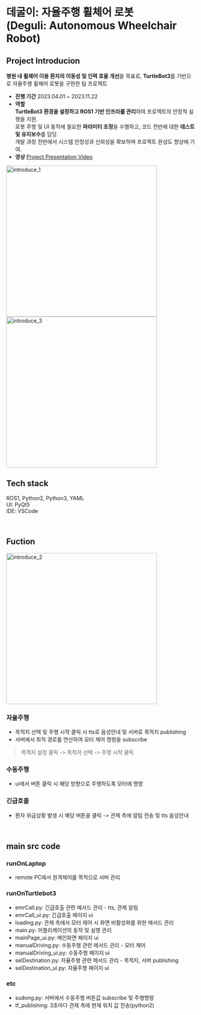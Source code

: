 # 데굴이: 자율주행 휠체어 로봇 <br> (Deguli: Autonomous Wheelchair Robot)

## Project Introducion
**병원 내 휠체어 이용 환자의 이동성 및 인력 효율 개선**을 목표로, **TurtleBot3**를 기반으로 자율주행 휠체어 로봇을 구현한 팀 프로젝트

- **진행 기간** 2023.04.01 ~ 2023.11.22
- **역할** <br>
  **TurtleBot3 환경을 설정하고 ROS1 기반 인프라를 관리**하여 프로젝트의 안정적 실행을 지원.  
  로봇 주행 및 UI 동작에 필요한 **파라미터 조정**을 수행하고, 코드 전반에 대한 **테스트 및 유지보수**를 담당.  
  개발 과정 전반에서 시스템 안정성과 신뢰성을 확보하며 프로젝트 완성도 향상에 기여.
- **영상** [Project Presentation Video](https://youtu.be/672hE6_kYBc)
 <img width="400" alt="introduce_1" src="https://github.com/user-attachments/assets/2f0f399c-a721-4449-aeb9-3a877dbbe740" />
 <img width="400" alt="introduce_3" src="https://github.com/user-attachments/assets/9c0644e5-5825-4012-9fa9-1e4fef79548e" />

</br>

## Tech stack
ROS1, Python2, Python3, YAML <br>
UI: PyQt5 <br>
IDE: VSCode

</br>
  
## Fuction
<img width="400" alt="introduce_2" src="https://github.com/user-attachments/assets/1c80e79a-208d-4c09-bccc-af69538a0d94" /> <br>
### 자율주행
- 목적지 선택 및 주행 시작 클릭 시 tts로 음성안내 및 서버로 목적지 publishing
- 서버에서 최적 경로를 연산하여 모터 제어 명령을 subscribe

> 목적지 설정 클릭 -> 목적지 선택 -> 주행 시작 클릭

### 수동주행
- ui에서 버튼 클릭 시 해당 방향으로 주행하도록 모터에 명령

### 긴급호출
- 환자 위급상황 발생 시 해당 버튼을 클릭 -> 관제 측에 알림 전송 및 tts 음성안내

</br>

## main src code
### runOnLaptop
- remote PC에서 원격제어를 목적으로 서버 관리
### runOnTurtlebot3
- emrCall.py: 긴급호출 관련 메서드 관리 - tts, 관제 알림
- emrCall_ui.py: 긴급호출 페이지 ui
- loading.py: 관제 측에서 모터 제어 시 화면 비활성화를 위한 메서드 관리
- main.py: 어플리케이션의 동작 및 실행 관리
- mainPage_ui.py: 메인화면 페이지 ui
- manualDriving.py: 수동주행 관련 메서드 관리 - 모터 제어
- manualDriving_ui.py: 수동주행 페이지 ui
- selDestination.py: 자율주행 관련 메서드 관리 - 목적지, 서버 publishing
- selDestination_ui.py: 자율주행 페이지 ui
### etc
- sudong.py: 서버에서 수동주행 버튼값 subscribe 및 주행명령
- tf_publishing: 3초마다 관제 측에 현재 위치 값 전송(python2)

